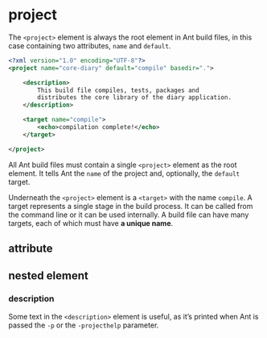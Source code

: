 # project

The `<project>` element is always the root element in Ant build files, in this case containing two attributes, `name` and `default`.

```xml
<?xml version="1.0" encoding="UTF-8"?>
<project name="core-diary" default="compile" basedir=".">

    <description>
        This build file compiles, tests, packages and
        distributes the core library of the diary application.
    </description>

    <target name="compile">
        <echo>compilation complete!</echo>
    </target>

</project>
```

All Ant build files must contain a single `<project>` element as the root element. It tells Ant the `name` of the project and, optionally, the `default` target.

Underneath the `<project>` element is a `<target>` with the name `compile`. A target represents a single stage in the build process. It can be called from the command line or it can be used internally. A build file can have many targets, each of which must have **a unique name**.

## attribute


## nested element

### description

Some text in the `<description>` element is useful, as it’s printed when Ant is passed the `-p` or the `-projecthelp` parameter.










